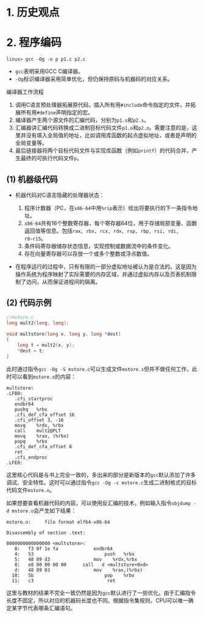 # 1. 历史观点
# 2. 程序编码
```shell
linux> gcc -Og -o p p1.c p2.c 
```
- `gcc`表明采用GCC C编译器。
- `-Og`标识编译器采用简单优化，但仍保持原码与机器码的对应关系。

编译器工作流程
1. 调用C语言预处理器拓展原代码，插入所有用`#include`命令指定的文件，并拓展所有用`#define`声明指定的宏。
2. 编译器产生两个源文件的汇编代码，分别为`p1.s`和`p2.s`。
3. 汇编器讲汇编代码转换成二进制目标代码文件`p1.o`和`p2.o`。需要注意的是，这里并没有填入全局值的地址，比如调用库函数的起点虚拟地址，或者是声明的全局变量等。
4. 最后链接器将两个目标代码文件与实现库函数（例如`printf`）的代码合并，产生最终的可执行代码文件`p`。
## (1) 机器级代码

- 机器代码对C语言隐藏的处理器状态：
	1. 程序计数器（PC，在`x86-64`中用`%rip`表示）给出将要执行的下一条指令地址。
	2. `x86-64`共有16个整数寄存器，每个寄存器64位，用于存储局部变量、函数返回值等信息。包括`rax, rbx, rcx, rdx, rsp, rbp, rsi, rdi, r8~r15`。
	3. 条件码寄存器储存状态信息，实现控制或数据流中的条件变化。
	4. 存在向量寄存器可以存放一个或多个整数或浮点数值。

- 在程序运行的过程中，只有有限的一部分虚拟地址被认为是合法的。这是因为操作系统为程序映射了实际需要的内存区域，并通过虚拟内存以及页表机制限制了访问，从而保证进程间的隔离。
## (2) 代码示例

```C
//mstore.c
long mult2(long, long);

void multstore(long x, long y, long *dest) 
{
	long t = mult2(x, y);
	*dest = t;
}
```
 此时通过指令`gcc -Og -S mstore.c`可以生成文件`mstore.s`但并不做任何工作，此时可以看到`mstore.s`的内容：
 ```shell
 multstore:
.LFB0:
	.cfi_startproc
	endbr64
	pushq	%rbx
	.cfi_def_cfa_offset 16
	.cfi_offset 3, -16
	movq	%rdx, %rbx
	call	mult2@PLT
	movq	%rax, (%rbx)
	popq	%rbx
	.cfi_def_cfa_offset 8
	ret
	.cfi_endproc
.LFE0:
 ```
 这里核心代码是与书上完全一致的，多出来的部分是新版本的`gcc`默认添加了许多调试、安全特性。这时可以通过指令`gcc -Og -c mstore.c`生成二进制格式的目标代码文件`mstore.o`。

如果想要查看机器代码的内容，可以使用反汇编的技术，例如输入指令`objdump -d mstore.o`会产生如下结果：
```shell
mstore.o:     file format elf64-x86-64

Disassembly of section .text:

0000000000000000 <multstore>:
   0:   f3 0f 1e fa             endbr64
   4:   53                          push   %rbx
   5:   48 89 d3                mov    %rdx,%rbx
   8:   e8 00 00 00 00      call   d <multstore+0xd>
   d:   48 89 03                mov    %rax,(%rbx)
  10:   5b                          pop    %rbx
  11:   c3                           ret
```
这里与教材的结果不完全一致仍然是因为`gcc`默认进行了一些优化。由于汇编指令长度不固定，所以对应的机器码长度也不同。根据指令集规则，CPU可以唯一确定某字节代表哪条汇编语句。